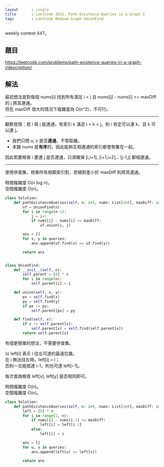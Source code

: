 ```yaml
---
layout      : single
title       : LeetCode 3532. Path Existence Queries in a Graph I
tags        : LeetCode Medium Graph UnionFind
---
```

weekly contest 447。

## 題目

<https://leetcode.com/problems/path-existence-queries-in-a-graph-i/description/>

## 解法

最初想法是對每個 nums[i] 找到所有滿足 i < j 且 nums[j] - nums[i] <= maxDiff 的 j 將其連通。  
但在 maxDiff 很大的情況下複雜度為 O(n^2)，不可行。  

---

觀察發現：若 i 與 j 能連通，有索引 k 滿足 i < k < j，則 i 肯定可以連 k、且 k 可以連 j。  

- 我們只問 u, v 是否**連通**，不管距離。  
- 本題 nums 是**有序**的，因此能夠互相連通的索引都會聚集在一起。  

因此若要檢查 i 要連 j 是否連通，只須確保 [i,i+1], [i+1,i+2],.. [j-1,j] 都相連通。  

---

使用併查集，枚舉所有相鄰索引對，若絕對差小於 maxDiff 則將其連通。  

時間複雜度 O(n log n)。  
空間複雜度 O(n)。  

```python
class Solution:
    def pathExistenceQueries(self, n: int, nums: List[int], maxDiff: int, queries: List[List[int]]) -> List[bool]:
        uf = UnionFind(n)
        for i in range(n-1):
            j = i+1
            if nums[j] - nums[i] <= maxDiff:
                uf.union(i, j)

        ans = []
        for x, y in queries:
            ans.append(uf.find(x) == uf.find(y))

        return ans


class UnionFind:
    def __init__(self, n):
        self.parent = [0] * n
        for i in range(n):
            self.parent[i] = i

    def union(self, x, y):
        px = self.find(x)
        py = self.find(y)
        if px != py:
            self.parent[px] = py

    def find(self, x):
        if x != self.parent[x]:
            self.parent[x] = self.find(self.parent[x])
        return self.parent[x]
```

有個更簡單的想法，不需要併查集。  

以 left[i] 表示 i 往左可達的最遠位置。  
在 i 無法往左時，left[i] = i；  
否則一旦能抵達 i-1，則也可達 left[i-1]。  

每次查詢檢查 left[x], left[y] 是否相同即可。  

時間複雜度 O(n)。  
空間複雜度 O(n)。  

```python
class Solution:
    def pathExistenceQueries(self, n: int, nums: List[int], maxDiff: int, queries: List[List[int]]) -> List[bool]:
        left = [0] * n
        for i in range(1, n):
            if nums[i] - nums[i-1] <= maxDiff:
                left[i] = left[i-1]
            else:
                left[i] = i

        ans = []
        for u, v in queries:
            ans.append(left[u] == left[v])

        return ans
```
